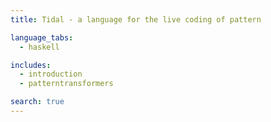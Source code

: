 ```yaml
---
title: Tidal - a language for the live coding of pattern

language_tabs:
  - haskell

includes:
  - introduction
  - patterntransformers

search: true
---
```

